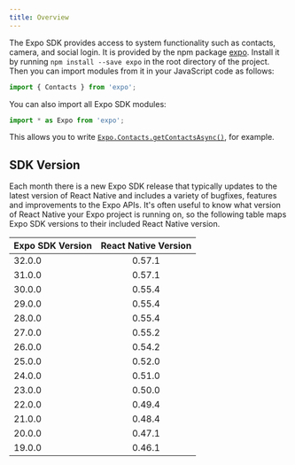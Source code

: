 ```yaml
---
title: Overview
---
```


The Expo SDK provides access to system functionality such as contacts, camera, and social login. It is provided by the npm package [expo](https://www.npmjs.com/package/expo). Install it by running `npm install --save expo` in the root directory of the project. Then you can import modules from it in your JavaScript code as follows:

```javascript
import { Contacts } from 'expo';
```

You can also import all Expo SDK modules:

```javascript
import * as Expo from 'expo';
```

This allows you to write [`Expo.Contacts.getContactsAsync()`](../contacts/#getcontactsasync), for example.

## SDK Version

Each month there is a new Expo SDK release that typically updates to the
latest version of React Native and includes a variety of bugfixes,
features and improvements to the Expo APIs. It's often useful to know
what version of React Native your Expo project is running on, so the
following table maps Expo SDK versions to their included React Native
version.

| Expo SDK Version | React Native Version |
| ---------------- |:--------------------:|
| 32.0.0           | 0.57.1               |
| 31.0.0           | 0.57.1               |
| 30.0.0           | 0.55.4               |
| 29.0.0           | 0.55.4               |
| 28.0.0           | 0.55.4               |
| 27.0.0           | 0.55.2               |
| 26.0.0           | 0.54.2               |
| 25.0.0           | 0.52.0               |
| 24.0.0           | 0.51.0               |
| 23.0.0           | 0.50.0               |
| 22.0.0           | 0.49.4               |
| 21.0.0           | 0.48.4               |
| 20.0.0           | 0.47.1               |
| 19.0.0           | 0.46.1               |
